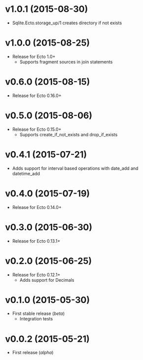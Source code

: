 # v1.0.1 (2015-08-30)
* Sqlite.Ecto.storage_up/1 creates directory if not exists

# v1.0.0 (2015-08-25)
* Release for Ecto 1.0+
  * Supports fragment sources in join statements

# v0.6.0 (2015-08-15)
* Release for Ecto 0.16.0+

# v0.5.0 (2015-08-06)
* Release for Ecto 0.15.0+
  * Supports create_if_not_exists and drop_if_exists

# v0.4.1 (2015-07-21)
* Adds support for interval based operations with date_add and datetime_add

# v0.4.0 (2015-07-19)
* Release for Ecto 0.14.0+

# v0.3.0 (2015-06-30)
* Release for Ecto 0.13.1+

# v0.2.0 (2015-06-25)
* Release for Ecto 0.12.1+
  * Adds support for Decimals

# v0.1.0 (2015-05-30)
* First stable release (*beta*)
  * Integration tests

# v0.0.2 (2015-05-21)
* First release (*alpha*)

